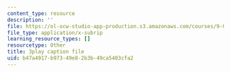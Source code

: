 ```yaml
---
content_type: resource
description: ''
file: https://ol-ocw-studio-app-production.s3.amazonaws.com/courses/9-00-introduction-to-psychology-fall-2004/b47a4917b97349e82b3b49ca5403cfa2_10504.srt
file_type: application/x-subrip
learning_resource_types: []
resourcetype: Other
title: 3play caption file
uid: b47a4917-b973-49e8-2b3b-49ca5403cfa2
---
```

